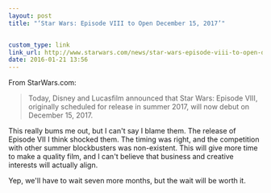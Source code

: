 ```yaml
---
layout: post
title: "‘Star Wars: Episode VIII to Open December 15, 2017’"


custom_type: link
link_url: http://www.starwars.com/news/star-wars-episode-viii-to-open-december-15-2017
date: 2016-01-21 13:56
---
```

From StarWars.com:

> Today, Disney and Lucasfilm announced that Star Wars: Episode VIII, originally scheduled for release in summer 2017, will now debut on December 15, 2017. 

This really bums me out, but I can't say I blame them. The release of Episode VII I think shocked them. The timing was right, and the competition with other summer blockbusters was non-existent. This will give more time to make a quality film, and I can't believe that business and creative interests will actually align.

Yep, we'll have to wait seven more months, but the wait will be worth it.

